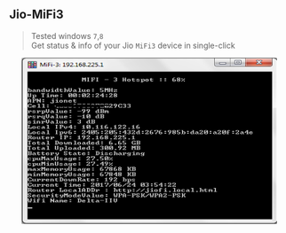 ## Jio-MiFi3
> Tested windows `7`,`8`</br>
> Get status & info of your Jio `MiFi3` device in single-click
<p align="center">
  <img width="460" height="300" src="Screenshot_1.png">
</p>
